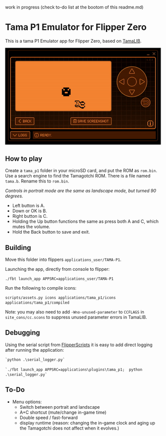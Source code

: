 work in progress (check to-do list at the bootom of this readme.md)

Tama P1 Emulator for Flipper Zero
=======================================

This is a tama P1 Emulator app for Flipper Zero, based on [TamaLIB](https://github.com/jcrona/tamalib/).

![Alt Text](tama.gif)

How to play
-----------
Create a `tama_p1` folder in your microSD card, and put the ROM as `rom.bin`.
Use a search engine to find the Tamagotchi ROM. There is a file named `tama.b`. 
Rename this to `rom.bin`. 

*Controls in portrait mode are the same as landscape mode, but turned 90 degrees.*
- Left button is A.
- Down or OK is B. 
- Right button is C. 
- Holding the Up button functions the same as press both A and C, which mutes the volume. 
- Hold the Back button to save and exit.


Building
--------
Move this folder into flippers `applications_user/TAMA-P1`. 


Launching the app, directly from console to flipper: 
```
./fbt launch_app APPSRC=applications_user/TAMA-P1
```

Run the following to compile icons:
```
scripts/assets.py icons applications/tama_p1/icons applications/tama_p1/compiled
```

Note: you may also need to add `-Wno-unused-parameter` to `CCFLAGS` in
`site_cons/cc.scons` to suppress unused parameter errors in TamaLIB.

Debugging
---------
Using the serial script from [FlipperScripts](https://github.com/DroomOne/FlipperScripts/blob/main/serial_logger.py) 
it is easy to add direct logging after running the application: 
```
`python .\serial_logger.py`

`./fbt launch_app APPSRC=applications\plugins\tama_p1;  python .\serial_logger.py`
```

To-Do
-----
- Menu options:
  - Switch between portrait and landscape
  - A+C shortcut (mute/change in-game time)
  - Double speed / fast-forward
  - display runtime (reason: changing the in-game clock and aging up the Tamagotchi does not affect when it evolves.)
